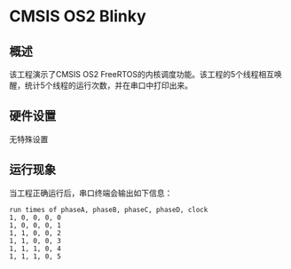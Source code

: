 # CMSIS OS2 Blinky

## 概述

该工程演示了CMSIS OS2 FreeRTOS的内核调度功能。该工程的5个线程相互唤醒，统计5个线程的运行次数，并在串口中打印出来。

## 硬件设置

无特殊设置

## 运行现象

当工程正确运行后，串口终端会输出如下信息：
```console
run times of phaseA, phaseB, phaseC, phaseD, clock
1, 0, 0, 0, 0
1, 0, 0, 0, 1
1, 1, 0, 0, 2
1, 1, 0, 0, 3
1, 1, 1, 0, 4
1, 1, 1, 0, 5
```
